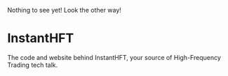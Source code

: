 Nothing to see yet! Look the other way!

# InstantHFT
The code and website behind InstantHFT, your source of High-Frequency Trading tech talk.
